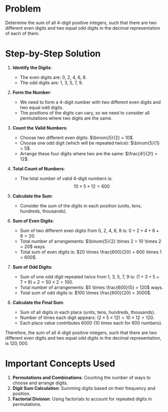 # Problem
Determine the sum of all 4-digit positive integers, such that there are two different even digits and two equal odd digits in the decimal representation of each of them.

# Step-by-Step Solution

1. **Identify the Digits**:
    - The even digits are: 0, 2, 4, 6, 8.
    - The odd digits are: 1, 3, 5, 7, 9.

2. **Form the Number**:
    - We need to form a 4-digit number with two different even digits and two equal odd digits.
    - The positions of the digits can vary, so we need to consider all permutations where two digits are the same.

3. **Count the Valid Numbers**:
    - Choose two different even digits: $\binom{5}{2} = 10$.
    - Choose one odd digit (which will be repeated twice): $\binom{5}{1} = 5$.
    - Arrange these four digits where two are the same: $\frac{4!}{2!} = 12$.

4. **Total Count of Numbers**:
    - The total number of valid 4-digit numbers is:
    $$
    10 \times 5 \times 12 = 600
    $$

5. **Calculate the Sum**:
    - Consider the sum of the digits in each position (units, tens, hundreds, thousands).

6. **Sum of Even Digits**:
    - Sum of two different even digits from 0, 2, 4, 6, 8 is: $0+2+4+6+8 = 20$.
    - Total number of arrangements: $\binom{5}{2} \times 2 = 10 \times 2 = 20$ ways.
    - Total sum of even digits is: $20 \times \frac{600}{20} = 600 \times 1 = 600$.

7. **Sum of Odd Digits**:
    - Sum of one odd digit repeated twice from 1, 3, 5, 7, 9 is: $(1+3+5+7+9) \times 2 = 50 \times 2 = 100$.
    - Total number of arrangements: $5 \times \frac{600}{5} = 120$ ways.
    - Total sum of odd digits is: $100 \times \frac{600}{20} = 3000$.

8. **Calculate the Final Sum**:
    - Sum of all digits in each place (units, tens, hundreds, thousands).
    - Number of times each digit appears: $(2 \times 5 \times 12) = 10 \times 12 = 120$.
    - Each place value contributes $6000$ (10 times each for 600 numbers).

Therefore, the sum of all 4-digit positive integers, such that there are two different even digits and two equal odd digits in the decimal representation, is $120,000$.

# Important Concepts Used
1. **Permutations and Combinations**: Counting the number of ways to choose and arrange digits.
2. **Digit Sum Calculation**: Summing digits based on their frequency and position.
3. **Factorial Division**: Using factorials to account for repeated digits in permutations.
